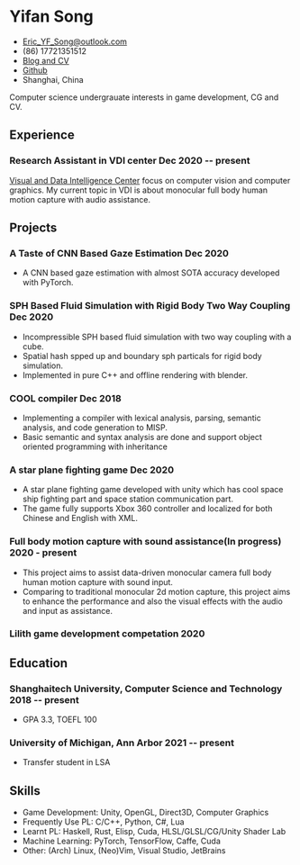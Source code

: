 <!-- The (first) h1 will be used as the <title> of the HTML page -->
# Yifan Song

<!-- The unordered list immediately after the h1 will be formatted on a single
line. It is intended to be used for contact details -->
- <Eric_YF_Song@outlook.com>
- (86) 17721351512
- [Blog and CV](http://121.4.19.237/)
- [Github](https://github.com/Eric-Song-Nop/)
- Shanghai, China

<!-- The paragraph after the h1 and ul and before the first h2 is optional. It
is intended to be used for a short summary. -->
Computer science undergrauate interests in game development, CG and CV.

## Experience

<!-- You have to wrap the "left" and "right" half of these headings in spans by
hand -->
### <span>Research Assistant in VDI center </span> <span>Dec 2020 -- present</span>

[Visual and Data Intelligence Center](http://vic.shanghaitech.edu.cn/) focus on computer vision and computer graphics. My current topic in VDI is about monocular full body human motion capture with audio assistance.

## Projects

### <span>A Taste of CNN Based Gaze Estimation</span> <span>Dec 2020</span>

  - A CNN based gaze estimation with almost SOTA accuracy developed with PyTorch.


### <span>SPH Based Fluid Simulation with Rigid Body Two Way Coupling </span> <span>Dec 2020</span>

  - Incompressible SPH based fluid simulation with two way coupling with a cube.
  - Spatial hash spped up and boundary sph particals for rigid body simulation.
  - Implemented in pure C++ and offline rendering with blender.

### <span>COOL compiler </span> <span>Dec 2018</span>
  - Implementing a compiler with lexical analysis, parsing, semantic analysis, and code generation to MISP.
  - Basic semantic and syntax analysis are done and support object oriented programming with inheritance

### <span> A star plane fighting game </span> <span>Dec 2020</span>
  - A star plane fighting game developed with unity which has cool space ship fighting part and space station communication part.
  - The game fully supports Xbox 360 controller and localized for both Chinese and English with XML.
  
### <span>Full body motion capture with sound assistance(In progress) </span> <span>2020 - present</span>
 - This project aims to assist data-driven monocular camera full body human motion capture with sound input.
 - Comparing to traditional monocular 2d motion capture, this project aims to enhance the performance and also the visual effects with the audio and input as assistance.


### <span>Lilith game development competation </span> <span>2020</span>

## Education

### <span>Shanghaitech University, Computer Science and Technology</span> <span>2018 -- present</span>

  - GPA 3.3, TOEFL 100

### <span>University of Michigan, Ann Arbor </span> <span>2021 -- present</span>

  - Transfer student in LSA

## Skills

 - Game Development: Unity, OpenGL, Direct3D, Computer Graphics
 - Frequently Use PL: C/C++, Python, C#, Lua
 - Learnt PL: Haskell, Rust, Elisp, Cuda, HLSL/GLSL/CG/Unity Shader Lab
 - Machine Learning: PyTorch, TensorFlow, Caffe, Cuda
 - Other: (Arch) Linux, (Neo)Vim, Visual Studio, JetBrains
